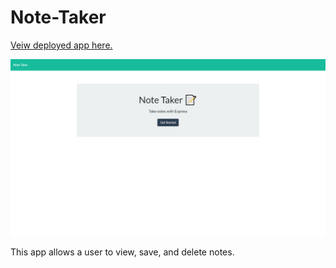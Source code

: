 # Note-Taker

<a href='https://secure-reaches-29133.herokuapp.com/'>Veiw deployed app here.</a>

![image](https://raw.githubusercontent.com/BrockThigpen/Note-Taker/master/image/demo.png)

This app allows a user to view, save, and delete notes.

